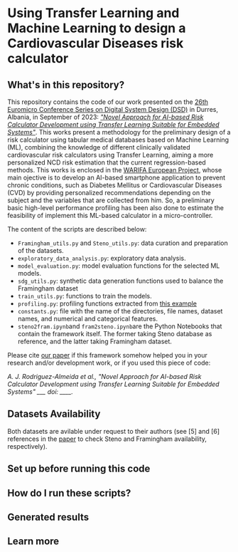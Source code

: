 # Using Transfer Learning and Machine Learning to design a Cardiovascular Diseases risk calculator

## What's in this repository?

This repository contains the code of our work presented on the [26th Euromicro Conference Series on Digital System Design (DSD)](https://dsd-seaa2023.com/) in Durres, Albania, in September of 2023: 
[*"Novel Approach for AI-based Risk Calculator Development using Transfer Learning Suitable for Embedded Systems"*](https://dsd-seaa2023.com/). This works present a methodology for the preliminary
design of a risk calculator using tabular medical databases based on Machine Learning (ML), combining the knowledge of different clinically validated cardiovascular risk calculators using Transfer Learning, 
aiming a more personalized NCD risk estimation that the current regression-based methods. This works is enclosed in the [WARIFA European Project](https://www.warifa.eu/), whose main ojective is to 
develop an AI-based smartphone application to prevent chronic conditions, such as Diabetes Mellitus or Cardiovascular Diseases (CVD) by providing personalized recommendations depending on the subject and the variables that are collected from him. So, a preliminary basic high-level performance profiling has been also done to estimate the feasibility of implement this ML-based calculator in a micro-controller. 

The content of the scripts are described below: 

  - `Framingham_utils.py` and `Steno_utils.py`: data curation and preparation of the datasets.
  - `exploratory_data_analysis.py`: exploratory data analysis. 
  - `model_evaluation.py`: model evaluation functions for the selected ML models. 
  - `sdg_utils.py`: synthetic data generation functions used to balance the Framingham dataset
  - `train_utils.py`: functions to train the models. 
  - `profiling.py`: profiling functions extracted from [this example](https://scikit-learn.org/stable/auto_examples/applications/plot_prediction_latency.html#sphx-glr-auto-examples-applications-plot-prediction-latency-py)
  - `constants.py`: file with the name of the directories, file names, dataset names, and numerical and categorical features. 
  - `steno2fram.ipynb`and `fram2steno.ipynb`are the Python Notebooks that contain the framework itself. The former taking Steno database as reference, and the latter taking Framingham dataset. 

Please cite [our paper](https://dsd-seaa2023.com/) if this framework somehow helped you in your research and/or development work, or if you used this piece of code: 

*A. J. Rodriguez-Almeida et al., "Novel Approach for AI-based Risk Calculator Development using Transfer Learning Suitable for Embedded Systems" ___ doi: ____.*

## Datasets Availability

Both datasets are avilable under request to their authors (see [5] and [6] references in the [paper](https://dsd-seaa2023.com/) to check Steno and Framingham availability, respectively).

## Set up before running this code

## How do I run these scripts?

## Generated results 

## Learn more
